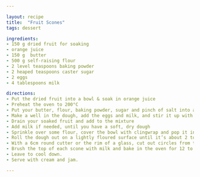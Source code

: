 ```yaml
---

layout: recipe
title:  "Fruit Scones"
tags: dessert

ingredients:
- 150 g dried fruit for soaking
- orange juice
- 150 g  butter
- 500 g self-raising flour
- 2 level teaspoons baking powder
- 2 heaped teaspoons caster sugar
- 2 eggs
- 4 tablespoons milk

directions:
- Put the dried fruit into a bowl & soak in orange juice
- Preheat the oven to 200°C
- Put your butter, flour, baking powder, sugar and pinch of salt into a mixing bowl and make dough
- Make a well in the dough, add the eggs and milk, and stir it up with a spatula.
- Drain your soaked fruit and add to the mixture
- Add milk if needed, until you have a soft, dry dough
- Sprinkle over some flour, cover the bowl with clingwrap and pop it into the fridge for 15 minutes.
- Roll the dough out on a lightly floured surface until it’s about 2 to 3cm thick
- With a 6cm round cutter or the rim of a glass, cut out circles from the dough and place them upside down on a baking sheet
- Brush the top of each scone with milk and bake in the oven for 12 to 15 minutes, or until risen and golden.
- Leave to cool down.
- Serve with cream and jam.

---
```

